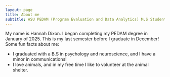 ```yaml
---
layout: page
title: About me
subtitle: ASU PEDAM (Program Evaluation and Data Analytics) M.S Student - PAF514
---
```


My name is Hannah Dixon. I began completing my PEDAM degree in January of 2025. 
This is my last semester before I graduate in December! 
Some fun facts about me:

- I graduated with a B.S in psychology and neuroscience, and I have a minor in communications!
- I love animals, and in my free time I like to volunteer at the animal shelter. 




